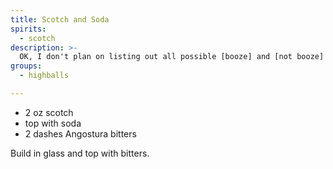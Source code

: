 ```yaml
---
title: Scotch and Soda
spirits:
  - scotch
description: >-
  OK, I don't plan on listing out all possible [booze] and [not booze] combinations, but this one is notable as it's scotch and also delicious.  And Winston Churchill drank them constantly!
groups:
  - highballs

---
```


- 2 oz scotch
- top with soda
- 2 dashes Angostura bitters

Build in glass and top with bitters.